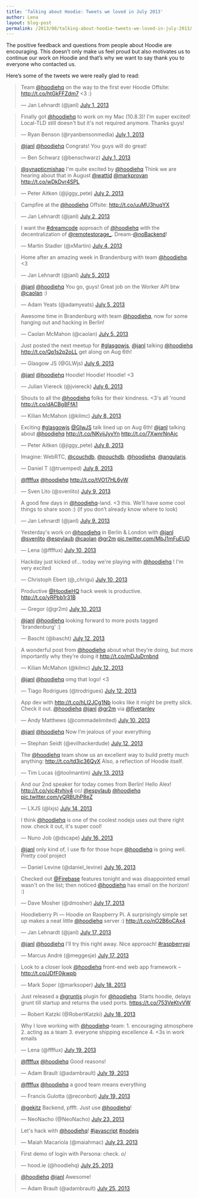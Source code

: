 ```yaml
---
title: 'Talking about Hoodie: Tweets we loved in July 2013'
author: Lena
layout: blog-post
permalink: /2013/08/talking-about-hoodie-tweets-we-loved-in-july-2013/
---
```

The positive feedback and questions from people about Hoodie are encouraging. This doesn&#8217;t only make us feel proud but also motivates us to continue our work on Hoodie and that&#8217;s why we want to say thank you to everyone who contacted us.

Here’s some of the tweets we were really glad to read:

<blockquote class="twitter-tweet" width="500">
  <p>
    Team <a href="https://twitter.com/hoodiehq">@hoodiehq</a> on the way to the first ever Hoodie Offsite: <a href="http://t.co/htGkFFZdm7">http://t.co/htGkFFZdm7</a> <3 :)
  </p>

  <p>
    &mdash; Jan Lehnardt (@janl) <a href="https://twitter.com/janl/statuses/351671812830150659">July 1, 2013</a>
  </p>
</blockquote>



<blockquote class="twitter-tweet" width="500">
  <p>
    Finally got <a href="https://twitter.com/hoodiehq">@hoodiehq</a> to work on my Mac (10.8.3)! I'm super excited! Local-TLD still doesn't but it's not required anymore. Thanks guys!
  </p>

  <p>
    &mdash; Ryan Benson (@ryanbensonmedia) <a href="https://twitter.com/ryanbensonmedia/statuses/351724784003973120">July 1, 2013</a>
  </p>
</blockquote>



<!--more-->

<blockquote class="twitter-tweet" width="500">
  <p>
    <a href="https://twitter.com/janl">@janl</a> <a href="https://twitter.com/hoodiehq">@hoodiehq</a> Congrats! You guys will do great!
  </p>

  <p>
    &mdash; Ben Schwarz (@benschwarz) <a href="https://twitter.com/benschwarz/statuses/351847245357920256">July 1, 2013</a>
  </p>
</blockquote>



<blockquote class="twitter-tweet" width="500">
  <p>
    <a href="https://twitter.com/synapticmishap">@synapticmishap</a> I'm quite excited by <a href="https://twitter.com/hoodiehq">@hoodiehq</a> Think we are hearing about that in August &#10;<a href="https://twitter.com/wattid">@wattid</a> <a href="https://twitter.com/markprovan">@markprovan</a> &#10;&#10;<a href="http://t.co/wDkDvr4SPL">http://t.co/wDkDvr4SPL</a>
  </p>

  <p>
    &mdash; Peter Aitken (@jiggy_pete) <a href="https://twitter.com/jiggy_pete/statuses/351966566516146178">July 2, 2013</a>
  </p>
</blockquote>



<blockquote class="twitter-tweet" width="500">
  <p>
    Campfire at the <a href="https://twitter.com/hoodiehq">@hoodiehq</a> Offsite: <a href="http://t.co/uuMU3huqYX">http://t.co/uuMU3huqYX</a>
  </p>

  <p>
    &mdash; Jan Lehnardt (@janl) <a href="https://twitter.com/janl/statuses/352156725773737984">July 2, 2013</a>
  </p>
</blockquote>



<blockquote class="twitter-tweet" width="500">
  <p>
    I want the <a href="https://twitter.com/search?q=%23dreamcode&src=hash">#dreamcode</a> approach of <a href="https://twitter.com/hoodiehq">@hoodiehq</a> with the decentralization of <a href="https://twitter.com/remotestorage_">@remotestorage_</a>. Dream-<a href="https://twitter.com/noBackend">@noBackend</a>!
  </p>

  <p>
    &mdash; Martin Stadler (@xMartin) <a href="https://twitter.com/xMartin/statuses/352757524916736000">July 4, 2013</a>
  </p>
</blockquote>



<blockquote class="twitter-tweet" width="500">
  <p>
    Home after an amazing week in Brandenburg with team <a href="https://twitter.com/hoodiehq">@hoodiehq</a>. <3
  </p>

  <p>
    &mdash; Jan Lehnardt (@janl) <a href="https://twitter.com/janl/statuses/353198833540411395">July 5, 2013</a>
  </p>
</blockquote>



<blockquote class="twitter-tweet" width="500">
  <p>
    <a href="https://twitter.com/janl">@janl</a> <a href="https://twitter.com/hoodiehq">@hoodiehq</a> You go, guys! Great job on the Worker API btw <a href="https://twitter.com/caolan">@caolan</a> :)
  </p>

  <p>
    &mdash; Adam Yeats (@adamyeats) <a href="https://twitter.com/adamyeats/statuses/353199007218139137">July 5, 2013</a>
  </p>
</blockquote>



<blockquote class="twitter-tweet" width="500">
  <p>
    Awesome time in Brandenburg with team <a href="https://twitter.com/hoodiehq">@hoodiehq</a>, now for some hanging out and hacking in Berlin!
  </p>

  <p>
    &mdash; Caolan McMahon (@caolan) <a href="https://twitter.com/caolan/statuses/353271413563596802">July 5, 2013</a>
  </p>
</blockquote>



<blockquote class="twitter-tweet" width="500">
  <p>
    Just posted the next meetup for <a href="https://twitter.com/search?q=%23glasgowjs&src=hash">#glasgowjs</a>, <a href="https://twitter.com/janl">@janl</a> talking <a href="https://twitter.com/hoodiehq">@hoodiehq</a> <a href="http://t.co/Qp1s2p2oLL">http://t.co/Qp1s2p2oLL</a> get along on Aug 6th!
  </p>

  <p>
    &mdash; Glasgow JS (@GLWjs) <a href="https://twitter.com/GLWjs/statuses/353479190101770240">July 6, 2013</a>
  </p>
</blockquote>



<blockquote class="twitter-tweet" width="500">
  <p>
    <a href="https://twitter.com/janl">@janl</a> <a href="https://twitter.com/hoodiehq">@hoodiehq</a> Hoodie! Hoodie! Hoodie! <3
  </p>

  <p>
    &mdash; Julian Viereck (@jviereck) <a href="https://twitter.com/jviereck/statuses/353490297885425664">July 6, 2013</a>
  </p>
</blockquote>



<blockquote class="twitter-tweet" width="500">
  <p>
    Shouts to all the <a href="https://twitter.com/hoodiehq">@hoodiehq</a> folks for their kindness. <3's all 'round <a href="http://t.co/dACBg8FfA1">http://t.co/dACBg8FfA1</a>
  </p>

  <p>
    &mdash; Kilian McMahon (@kilmc) <a href="https://twitter.com/kilmc/statuses/354240001090912256">July 8, 2013</a>
  </p>
</blockquote>



<blockquote class="twitter-tweet" width="500">
  <p>
    Exciting <a href="https://twitter.com/search?q=%23glasgowjs&src=hash">#glasgowjs</a> <a href="https://twitter.com/GLWjs">@GlwJS</a> talk lined up on Aug 6th! &#10;&#10;<a href="https://twitter.com/janl">@janl</a> talking about <a href="https://twitter.com/hoodiehq">@hoodiehq</a> <a href="http://t.co/NKvijJyvYn">http://t.co/NKvijJyvYn</a>&#10;&#10;<a href="http://t.co/7XwnrNnAic">http://t.co/7XwnrNnAic</a>
  </p>

  <p>
    &mdash; Peter Aitken (@jiggy_pete) <a href="https://twitter.com/jiggy_pete/statuses/354257807014494208">July 8, 2013</a>
  </p>
</blockquote>



<blockquote class="twitter-tweet" width="500">
  <p>
    Imagine: WebRTC, <a href="https://twitter.com/CouchDB">@couchdb</a>, <a href="https://twitter.com/pouchdb">@pouchdb</a>, <a href="https://twitter.com/hoodiehq">@hoodiehq</a>, <a href="https://twitter.com/angularjs">@angularjs</a>.
  </p>

  <p>
    &mdash; Daniel T (@truemped) <a href="https://twitter.com/truemped/statuses/354346432624476160">July 8, 2013</a>
  </p>
</blockquote>



<blockquote class="twitter-tweet" width="500">
  <p>
    <a href="https://twitter.com/ffffux">@ffffux</a> <a href="https://twitter.com/hoodiehq">@hoodiehq</a> <a href="http://t.co/tVO17HL6yW">http://t.co/tVO17HL6yW</a>
  </p>

  <p>
    &mdash; Sven Lito (@svenlito) <a href="https://twitter.com/svenlito/statuses/354613769084735489">July 9, 2013</a>
  </p>
</blockquote>



<blockquote class="twitter-tweet" width="500">
  <p>
    A good few days in <a href="https://twitter.com/hoodiehq">@hoodiehq</a>-land.&#10;&#10;<3 this.&#10;&#10;We’ll have some cool things to share soon :)&#10;&#10;(if you don’t already know where to look)
  </p>

  <p>
    &mdash; Jan Lehnardt (@janl) <a href="https://twitter.com/janl/statuses/354714620361052161">July 9, 2013</a>
  </p>
</blockquote>



<blockquote class="twitter-tweet" width="500">
  <p>
    Yesterday's work on <a href="https://twitter.com/hoodiehq">@hoodiehq</a> in Berlin & London with <a href="https://twitter.com/janl">@janl</a> <a href="https://twitter.com/svenlito">@svenlito</a> <a href="https://twitter.com/espylaub">@espylaub</a> <a href="https://twitter.com/caolan">@caolan</a> <a href="https://twitter.com/gr2m">@gr2m</a> <a href="http://t.co/MbJ1mFuEUD">pic.twitter.com/MbJ1mFuEUD</a>
  </p>

  <p>
    &mdash; Lena (@ffffux) <a href="https://twitter.com/ffffux/statuses/354853861573402624">July 10, 2013</a>
  </p>
</blockquote>



<blockquote class="twitter-tweet" width="500">
  <p>
    Hackday just kicked of… today we're playing with <a href="https://twitter.com/hoodiehq">@hoodiehq</a> ! I'm very excited
  </p>

  <p>
    &mdash; Christoph Ebert (@_chrigu) <a href="https://twitter.com/_chrigu/statuses/354874976119173122">July 10, 2013</a>
  </p>
</blockquote>



<blockquote class="twitter-tweet" width="500">
  <p>
    Productive <a href="https://twitter.com/hoodiehq">@HoodieHQ</a> hack week is productive. <a href="http://t.co/yRPbb1r31B">http://t.co/yRPbb1r31B</a>
  </p>

  <p>
    &mdash; Gregor (@gr2m) <a href="https://twitter.com/gr2m/statuses/354895310268542977">July 10, 2013</a>
  </p>
</blockquote>



<blockquote class="twitter-tweet" width="500">
  <p>
    <a href="https://twitter.com/janl">@janl</a> <a href="https://twitter.com/hoodiehq">@hoodiehq</a> looking forward to more posts tagged 'brandenburg' :)
  </p>

  <p>
    &mdash; Bascht (@bascht) <a href="https://twitter.com/bascht/statuses/355622326836019202">July 12, 2013</a>
  </p>
</blockquote>



<blockquote class="twitter-tweet" width="500">
  <p>
    A wonderful post from <a href="https://twitter.com/hoodiehq">@hoodiehq</a> about what they’re doing, but more importantly why they’re doing it <a href="http://t.co/mDJuDrnbnd">http://t.co/mDJuDrnbnd</a>
  </p>

  <p>
    &mdash; Kilian McMahon (@kilmc) <a href="https://twitter.com/kilmc/statuses/355621315270549504">July 12, 2013</a>
  </p>
</blockquote>



<blockquote class="twitter-tweet" width="500">
  <p>
    <a href="https://twitter.com/janl">@janl</a> <a href="https://twitter.com/hoodiehq">@hoodiehq</a> omg that logo! <3
  </p>

  <p>
    &mdash; Tiago Rodrigues (@trodrigues) <a href="https://twitter.com/trodrigues/statuses/355620450660909058">July 12, 2013</a>
  </p>
</blockquote>



<blockquote class="twitter-tweet" width="500">
  <p>
    App dev with <a href="http://t.co/hLI2JCg1Nb">http://t.co/hLI2JCg1Nb</a> looks like it might be pretty slick. Check it out. <a href="https://twitter.com/hoodiehq">@hoodiehq</a> <a href="https://twitter.com/janl">@janl</a> <a href="https://twitter.com/gr2m">@gr2m</a> via <a href="https://twitter.com/fivetanley">@fivetanley</a>
  </p>

  <p>
    &mdash; Andy Matthews (@commadelimited) <a href="https://twitter.com/commadelimited/statuses/355009835642793984">July 10, 2013</a>
  </p>
</blockquote>



<blockquote class="twitter-tweet" width="500">
  <p>
    <a href="https://twitter.com/janl">@janl</a> <a href="https://twitter.com/hoodiehq">@hoodiehq</a> Now I’m jealous of your everything
  </p>

  <p>
    &mdash; Stephan Seidt (@evilhackerdude) <a href="https://twitter.com/evilhackerdude/statuses/355621524566319105">July 12, 2013</a>
  </p>
</blockquote>



<blockquote class="twitter-tweet" width="500">
  <p>
    The <a href="https://twitter.com/hoodiehq">@hoodiehq</a> team show us an excellent way to build pretty much anything: <a href="http://t.co/td3ic36QyX">http://t.co/td3ic36QyX</a> Also, a reflection of Hoodie itself.
  </p>

  <p>
    &mdash; Tim Lucas (@toolmantim) <a href="https://twitter.com/toolmantim/statuses/356195104257622016">July 13, 2013</a>
  </p>
</blockquote>



<blockquote class="twitter-tweet" width="500">
  <p>
    And our 2nd speaker for today comes from Berlin! Hello Alex!&#10;&#10;<a href="http://t.co/yic4tvhiv4">http://t.co/yic4tvhiv4</a>&#10;&#10;cc/ <a href="https://twitter.com/espylaub">@espylaub</a> <a href="https://twitter.com/hoodiehq">@hoodiehq</a> <a href="http://t.co/yQRBUhP8eZ">pic.twitter.com/yQRBUhP8eZ</a>
  </p>

  <p>
    &mdash; LXJS (@lxjs) <a href="https://twitter.com/lxjs/statuses/356446439691415552">July 14, 2013</a>
  </p>
</blockquote>



<blockquote class="twitter-tweet" width="500">
  <p>
    I think <a href="https://twitter.com/hoodiehq">@hoodiehq</a> is one of the coolest nodejs uses out there right now. check it out, it's super cool!
  </p>

  <p>
    &mdash; Nuno Job (@dscape) <a href="https://twitter.com/dscape/statuses/357131170615525377">July 16, 2013</a>
  </p>
</blockquote>



<blockquote class="twitter-tweet" width="500">
  <p>
    <a href="https://twitter.com/janl">@janl</a> only kind of, I use fb for those hope <a href="https://twitter.com/hoodiehq">@hoodiehq</a> is going well. Pretty cool project
  </p>

  <p>
    &mdash; Daniel Levine (@daniel_levine) <a href="https://twitter.com/daniel_levine/statuses/357138450757058560">July 16, 2013</a>
  </p>
</blockquote>



<blockquote class="twitter-tweet" width="500">
  <p>
    Checked out <a href="https://twitter.com/Firebase">@Firebase</a> features tonight and was disappointed email wasn't on the list; then noticed <a href="https://twitter.com/hoodiehq">@hoodiehq</a> has email on the horizon! :)
  </p>

  <p>
    &mdash; Dave Mosher (@dmosher) <a href="https://twitter.com/dmosher/statuses/357321911803453440">July 17, 2013</a>
  </p>
</blockquote>



<blockquote class="twitter-tweet" width="500">
  <p>
    Hoodieberry Pi — Hoodie on Raspberry Pi. A surprisingly simple set up makes a neat little <a href="https://twitter.com/hoodiehq">@hoodiehq</a> server :)&#10;&#10;<a href="http://t.co/nO2B6oCAx4">http://t.co/nO2B6oCAx4</a>
  </p>

  <p>
    &mdash; Jan Lehnardt (@janl) <a href="https://twitter.com/janl/statuses/357473018827636737">July 17, 2013</a>
  </p>
</blockquote>



<blockquote class="twitter-tweet" width="500">
  <p>
    <a href="https://twitter.com/janl">@janl</a> <a href="https://twitter.com/hoodiehq">@hoodiehq</a> I'll try this right away. Nice approach! <a href="https://twitter.com/search?q=%23raspberrypi&src=hash">#raspberrypi</a>
  </p>

  <p>
    &mdash; Marcus André (@meggesje) <a href="https://twitter.com/meggesje/statuses/357475227346812928">July 17, 2013</a>
  </p>
</blockquote>



<blockquote class="twitter-tweet" width="500">
  <p>
    Look to a closer look <a href="https://twitter.com/hoodiehq">@hoodiehq</a> front-end web app framework &#8211; <a href="http://t.co/JDfF0jkwpb">http://t.co/JDfF0jkwpb</a>
  </p>

  <p>
    &mdash; Mark Soper (@marksoper) <a href="https://twitter.com/marksoper/statuses/357850799788924928">July 18, 2013</a>
  </p>
</blockquote>



<blockquote class="twitter-tweet" width="500">
  <p>
    Just released a <a href="https://twitter.com/gruntjs">@gruntjs</a> plugin for <a href="https://twitter.com/hoodiehq">@hoodiehq</a>. Starts hoodie, delays grunt till startup and returns the used ports. <a href="https://t.co/753VeKtvVW">https://t.co/753VeKtvVW</a>
  </p>

  <p>
    &mdash; Robert Katzki (@RobertKatzki) <a href="https://twitter.com/RobertKatzki/statuses/357873186869755906">July 18, 2013</a>
  </p>
</blockquote>



<blockquote class="twitter-tweet" width="500">
  <p>
    Why I love working with <a href="https://twitter.com/hoodiehq">@hoodiehq</a>-team:&#10;1. encouraging atmosphere&#10;2. acting as a team&#10;3. everyone shipping excellence&#10;4. <3s in work emails
  </p>

  <p>
    &mdash; Lena (@ffffux) <a href="https://twitter.com/ffffux/statuses/358218968516931587">July 19, 2013</a>
  </p>
</blockquote>



<blockquote class="twitter-tweet" width="500">
  <p>
    <a href="https://twitter.com/ffffux">@ffffux</a> <a href="https://twitter.com/hoodiehq">@hoodiehq</a> Good reasons!
  </p>

  <p>
    &mdash; Adam Brault (@adambrault) <a href="https://twitter.com/adambrault/statuses/358221085512179712">July 19, 2013</a>
  </p>
</blockquote>



<blockquote class="twitter-tweet" width="500">
  <p>
    <a href="https://twitter.com/ffffux">@ffffux</a> <a href="https://twitter.com/hoodiehq">@hoodiehq</a> a good team means everything
  </p>

  <p>
    &mdash; Francis Gulotta (@reconbot) <a href="https://twitter.com/reconbot/statuses/358222242804531201">July 19, 2013</a>
  </p>
</blockquote>



<blockquote class="twitter-tweet" width="500">
  <p>
    <a href="https://twitter.com/gekitz">@gekitz</a> Backend, pffft. Just use <a href="https://twitter.com/hoodiehq">@hoodiehq</a>!
  </p>

  <p>
    &mdash; NeoNacho (@NeoNacho) <a href="https://twitter.com/NeoNacho/statuses/359600816191049728">July 23, 2013</a>
  </p>
</blockquote>



<blockquote class="twitter-tweet" width="500">
  <p>
    Let's hack with <a href="https://twitter.com/hoodiehq">@hoodiehq</a>! <a href="https://twitter.com/search?q=%23javascript&src=hash">#javascript</a> <a href="https://twitter.com/search?q=%23nodejs&src=hash">#nodejs</a>
  </p>

  <p>
    &mdash; Maiah Macariola (@maiahmac) <a href="https://twitter.com/maiahmac/statuses/359658924405825536">July 23, 2013</a>
  </p>
</blockquote>



<blockquote class="twitter-tweet" width="500">
  <p>
    First demo of login with Persona: check. o/
  </p>

  <p>
    &mdash; hood.ie (@hoodiehq) <a href="https://twitter.com/hoodiehq/statuses/360407162004062209">July 25, 2013</a>
  </p>
</blockquote>



<blockquote class="twitter-tweet" width="500">
  <p>
    <a href="https://twitter.com/hoodiehq">@hoodiehq</a> <a href="https://twitter.com/janl">@janl</a> Awesome!
  </p>

  <p>
    &mdash; Adam Brault (@adambrault) <a href="https://twitter.com/adambrault/statuses/360416811382095872">July 25, 2013</a>
  </p>
</blockquote>